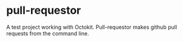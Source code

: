 pull-requestor
==============

A test project working with Octokit. Pull-requestor makes github pull requests from the command line.
